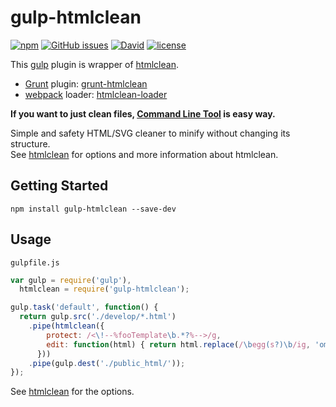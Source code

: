 # gulp-htmlclean

[![npm](https://img.shields.io/npm/v/gulp-htmlclean.svg)](https://www.npmjs.com/package/gulp-htmlclean) [![GitHub issues](https://img.shields.io/github/issues/anseki/gulp-htmlclean.svg)](https://github.com/anseki/gulp-htmlclean/issues) [![David](https://img.shields.io/david/anseki/gulp-htmlclean.svg)](package.json) [![license](https://img.shields.io/badge/license-MIT-blue.svg)](LICENSE-MIT)

This [gulp](http://gulpjs.com/) plugin is wrapper of [htmlclean](https://github.com/anseki/htmlclean).

* [Grunt](http://gruntjs.com/) plugin: [grunt-htmlclean](https://github.com/anseki/grunt-htmlclean)
* [webpack](https://webpack.js.org/) loader: [htmlclean-loader](https://github.com/anseki/htmlclean-loader)

**If you want to just clean files, [Command Line Tool](https://github.com/anseki/htmlclean-cli) is easy way.**

Simple and safety HTML/SVG cleaner to minify without changing its structure.  
See [htmlclean](https://github.com/anseki/htmlclean) for options and more information about htmlclean.

## Getting Started

```shell
npm install gulp-htmlclean --save-dev
```

## Usage

`gulpfile.js`

```js
var gulp = require('gulp'),
  htmlclean = require('gulp-htmlclean');

gulp.task('default', function() {
  return gulp.src('./develop/*.html')
    .pipe(htmlclean({
        protect: /<\!--%fooTemplate\b.*?%-->/g,
        edit: function(html) { return html.replace(/\begg(s?)\b/ig, 'omelet$1'); }
      }))
    .pipe(gulp.dest('./public_html/'));
});
```

See [htmlclean](https://github.com/anseki/htmlclean#options) for the options.
